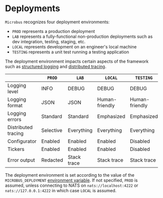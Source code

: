 # Deployments

`Microbus` recognizes four deployment environments:

* `PROD` represents a production deployment
* `LAB` represents a fully-functional non-production deployments such as dev integration, testing, staging, etc.
* `LOCAL` represents development on an engineer's local machine
* `TESTING` represents a unit test running a testing application

The deployment environment impacts certain aspects of the framework such as [structured logging](../blocks/logging.md) and [distributed tracing](../blocks/distrib-tracing.md).

| |`PROD`|`LAB`|`LOCAL`|`TESTING`|
|--------|----|---|-----|----------|
|Logging level|INFO|DEBUG|DEBUG|DEBUG|
|Logging format|JSON|JSON|Human-friendly|Human-friendly|
|Logging errors|Standard|Standard|Emphasized|Emphasized|
|Distributed tracing|Selective|Everything|Everything|Everything|
|Configurator|Enabled|Enabled|Enabled|Disabled|
|Tickers|Enabled|Enabled|Enabled|Disabled|
|Error output|Redacted|Stack trace|Stack trace|Stack trace|

The deployment environment is set according to the value of the `MICROBUS_DEPLOYMENT` [environment variable](../tech/envars.md). If not specified, `PROD` is assumed, unless connecting to NATS on `nats://localhost:4222` or `nats://127.0.0.1:4222` in which case `LOCAL` is assumed.
